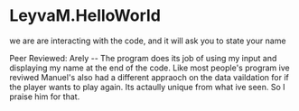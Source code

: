 # LeyvaM.HelloWorld
we are are interacting with the code, and it will ask you to state your name

Peer Reviewed: Arely -- The program does its job of using my input and displaying my name at the end of the code. Like most people's program ive reviwed Manuel's also had a different appraoch on the data vaildation for if the player wants to play again. Its actaully unique from what ive seen.
So I praise him for that.
